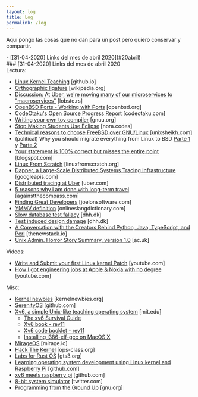 ```yaml
---
layout: log
title: Log
permalink: /log
---
```


Aquí pongo las cosas que no dan para un post pero quiero conservar y compartir.

<div class="content-index" markdown="1">
- [[31-04-2020] Links del mes de abril 2020](#20abril)
</div>

<div id="20abril" markdown="1">
### [31-04-2020] Links del mes de abril 2020
</div>

<div class="log-entry" markdown="1">
Lectura:

- [Linux Kernel Teaching](https://linux-kernel-labs.github.io/refs/heads/master/index.html) [github.io]
- [Orthographic ligature](https://en.wikipedia.org/wiki/Orthographic_ligature) [wikipedia.org]
- [Discussion: At Uber, we're moving many of our microservices to "macroservices"](https://lobste.rs/s/mc3k1c/at_uber_we_re_moving_many_our#c_f8vacm) [lobste.rs]
- [OpenBSD Ports - Working with Ports](https://www.openbsd.org/faq/ports/ports.html) [openbsd.org]
- [CodeOtaku's Open Source Progress Report](https://www.codeotaku.com/journal/2020-04/open-source-progress-report/index) [codeotaku.com]
- [Writing your own toy compiler](https://gnuu.org/2009/09/18/writing-your-own-toy-compiler/) [gnuu.org]
- [Stop Making Students Use Eclipse](https://nora.codes/post/stop-making-students-use-eclipse/) [nora.codes]
- [Technical reasons to choose FreeBSD over GNU/Linux](https://unixsheikh.com/articles/technical-reasons-to-choose-freebsd-over-linux.html) [unixsheikh.com]
- (political) Why you should migrate everything from Linux to BSD [Parte 1](https://unixsheikh.com/articles/why-you-should-migrate-everything-from-linux-to-bsd.html) y [Parte 2](https://unixsheikh.com/articles/why-you-should-migrate-everything-from-linux-to-bsd-part-2.html)
- [Your statement is 100% correct but misses the entire point](https://nibblestew.blogspot.com/2020/04/your-statement-is-100-correct-but.html?m=1) [blogspot.com]
- [Linux From Scratch](http://www.linuxfromscratch.org/lfs/view/stable/) [linuxfromscratch.org]
- [Dapper, a Large-Scale Distributed Systems Tracing Infrastructure](https://storage.googleapis.com/pub-tools-public-publication-data/pdf/36356.pdf) [googleapis.com]
- [Distributed tracing at Uber](https://eng.uber.com/distributed-tracing/) [uber.com]
- [5 reasons why i am done with long-term travel](https://againstthecompass.com/en/reasons-long-term-travel/) [againstthecompass.com]
- [Finding Great Developers](https://www.joelonsoftware.com/2006/09/06/finding-great-developers-2/) [joelonsoftware.com]
- [YMMV definition](http://onlineslangdictionary.com/meaning-definition-of/ymmv) [onlineslangdictionary.com]
- [Slow database test fallacy](https://dhh.dk/2014/slow-database-test-fallacy.html) [dhh.dk]
- [Test induced design damage](https://dhh.dk/2014/test-induced-design-damage.html) [dhh.dk]
- [A Conversation with the Creators Behind Python, Java, TypeScript, and Perl](https://thenewstack.io/a-conversation-with-the-creators-behind-python-java-typescript-and-perl/) [thenewstack.io]
- [Unix Admin. Horror Story Summary, version 1.0](http://www-uxsup.csx.cam.ac.uk/misc/horror.txt) [ac.uk]

Videos:

- [Write and Submit your first Linux kernel Patch](https://www.youtube.com/watch?v=LLBrBBImJt4) [youtube.com]
- [How I got engineering jobs at Apple & Nokia with no degree](https://www.youtube.com/watch?v=rS6l7p86cyw) [youtube.com]

Misc:

- [Kernel newbies](https://kernelnewbies.org/) [kernelnewbies.org]
- [SerenityOS](https://github.com/SerenityOS/serenity) [github.com]
- [Xv6, a simple Unix-like teaching operating system](https://pdos.csail.mit.edu/6.828/2012/xv6.html) [mit.edu]
  - [The xv6 Survival Guide](https://web.cecs.pdx.edu/~markem/CS333/handouts/guide)
  - [Xv6 book - rev11](https://pdos.csail.mit.edu/6.828/2018/xv6/book-rev11.pdf)
  - [Xv6 code booklet - rev11](https://pdos.csail.mit.edu/6.828/2018/xv6/xv6-rev11.pdf)
  - [Installing i386-elf-gcc on MacOS X](https://www.danirod.es/blog/2015/i386-elf-gcc-on-mac)
- [MirageOS](https://mirage.io/) [mirage.io]
- [Hack The Kernel](https://www.ops-class.org/) [ops-class.org]
- [Labs for Rust OS](https://tc.gts3.org/cs3210/2020/spring/lab/lab2.html) [gts3.org]
- [Learning operating system development using Linux kernel and Raspberry Pi](https://github.com/s-matyukevich/raspberry-pi-os) [github.com]
- [xv6 meets raspberry pi](https://github.com/siwadon/rpi-xboot) [github.com]
- [8-bit system simulator](https://twitter.com/diodesign/status/1248975584647995394) [twitter.com]
- [Programming from the Ground Up](https://download-mirror.savannah.gnu.org/releases/pgubook/ProgrammingGroundUp-1-0-booksize.pdf) [gnu.org]
</div>